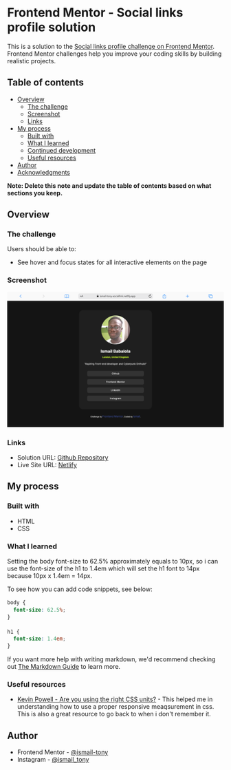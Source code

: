 # Frontend Mentor - Social links profile solution

This is a solution to the [Social links profile challenge on Frontend Mentor](https://www.frontendmentor.io/challenges/social-links-profile-UG32l9m6dQ). Frontend Mentor challenges help you improve your coding skills by building realistic projects.

## Table of contents

- [Overview](#overview)
  - [The challenge](#the-challenge)
  - [Screenshot](#screenshot)
  - [Links](#links)
- [My process](#my-process)
  - [Built with](#built-with)
  - [What I learned](#what-i-learned)
  - [Continued development](#continued-development)
  - [Useful resources](#useful-resources)
- [Author](#author)
- [Acknowledgments](#acknowledgments)

**Note: Delete this note and update the table of contents based on what sections you keep.**

## Overview

### The challenge

Users should be able to:

- See hover and focus states for all interactive elements on the page

### Screenshot

![](./assets/images/socilaLink.png)

### Links

- Solution URL: [Github Repository](https://github.com/Ismail-tony/socialLink)
- Live Site URL: [Netlify](https://ismail-tony-sociallink.netlify.app/)

## My process

### Built with

- HTML
- CSS

### What I learned

Setting the body font-size to 62.5% approximately equals to 10px, so i can use the font-size of the h1 to 1.4em which will set the h1 font to 14px because 10px x 1.4em = 14px.

To see how you can add code snippets, see below:

```css
body {
  font-size: 62.5%;
}

h1 {
  font-size: 1.4em;
}
```

If you want more help with writing markdown, we'd recommend checking out [The Markdown Guide](https://www.markdownguide.org/) to learn more.

### Useful resources

- [Kevin Powell - Are you using the right CSS units?](https://www.youtube.com/watch?v=N5wpD9Ov_To&t=144s) - This helped me in understanding how to use a proper responsive meaqsurement in css. This is also a great resource to go back to when i don't remember it.

## Author

- Frontend Mentor - [@ismail-tony](https://www.frontendmentor.io/profile/ismail-tony)
- Instagram - [@ismail_tony](https://www.instagram.com/ismail_tony/)
